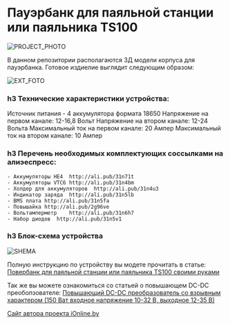 # Пауэрбанк для паяльной станции или паяльника TS100
![PROJECT_PHOTO](https://www.ionline.by/promo/logo/git-logo.png)

В данном репозитории располагаются 3Д модели корпуса для пауэрбанка.
Готовое издиелие выглядит следующим образом:

![EXT_FOTO](https://static.ionline.by/2019/01/IMG_3824.jpg)

### h3 Технические характеристики устройства:

Источник питания - 4 аккумулятора формата 18650
Напряжение на первом канале: 12-16,8 Вольт
Напряжение на втором канале: 12-24 Вольта
Максимальный ток на первом канале: 20 Ампер
Максимальный ток на втором канале: 10 Ампер

### h3 Перечень необходимых комплектующих соссылками на алиэеспресс:

	- Аккумуляторы HE4	http://ali.pub/31n71t
	- Аккумуляторы VTC6	http://ali.pub/31n4bm
	- Холдер для аккумуляторов	http://ali.pub/31n4u3
	- Индикатор заряда 	http://ali.pub/31n5lb
	- BMS плата	http://ali.pub/31n5fa
	- Повышайка	http://ali.pub/2g96ve
	- Вольтамперметр	http://ali.pub/31n6h7
	- Набор диодов	http://ali.pub/31n5v1

### h3 Блок-схема устройства

![SHEMA](https://static.ionline.by/2019/01/SHEMA.png)

Полную инструкцию по устройству вы модете прочитать в статье: [Повербанк для паяльной станции или паяльника TS100 своими руками](https://www.ionline.by/diy/samodelki/poverbank-dlya-payalnoj-stancii-ili-payalnika-ts100-svoimi-rukami-19-01-2019/)

Так же вы можете ознакомиться со статьей о повышающем DC-DC преобопзователе: [Повышающий DC-DC преобразователь со взрывным характером (150 Ват входное напряжение 10-32 В, выходное 12-35 В)](https://www.ionline.by/tovary-i-pokupki-v-internete/moduli/dc-dc-preobrazovateli/povyshayushhij-dc-dc-preobrazovatel-so-vzryvnym-xarakterom-150-vat-vxodnoe-napryazhenie-10-32-v-vyxodnoe-12-35-v-19-04-2018/)

[Сайт автора проекта iOnline.by](https://www.ionline.by/)